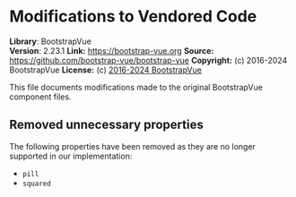 # Modifications to Vendored Code

**Library**: BootstrapVue  
**Version**: 2.23.1 **Link:** https://bootstrap-vue.org **Source:**
https://github.com/bootstrap-vue/bootstrap-vue **Copyright:** (c) 2016-2024 BootstrapVue
**License:** (c)
[2016-2024 BootstrapVue](https://github.com/bootstrap-vue/bootstrap-vue/blob/master/LICENSE)

This file documents modifications made to the original BootstrapVue component files.

## Removed unnecessary properties

The following properties have been removed as they are no longer supported in our implementation:

- `pill`
- `squared`
